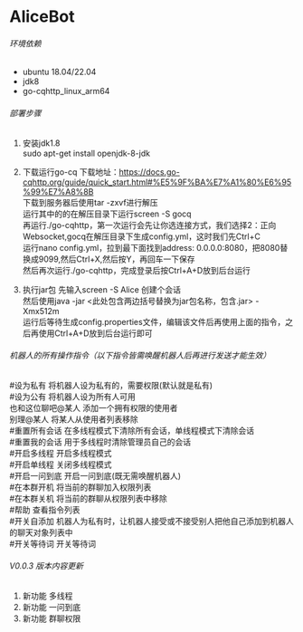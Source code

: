 AliceBot
===========================

###### 环境依赖
* ubuntu 18.04/22.04
* jdk8
* go-cqhttp_linux_arm64

###### 部署步骤
1. 安装jdk1.8<br>
     sudo apt-get install openjdk-8-jdk
     
2. 下载运行go-cq
      下载地址：https://docs.go-cqhttp.org/guide/quick_start.html#%E5%9F%BA%E7%A1%80%E6%95%99%E7%A8%8B<br>
      下载到服务器后使用tar -zxvf进行解压<br>
      运行其中的的在解压目录下运行screen -S gocq<br>
      再运行./go-cqhttp，第一次运行会先让你选连接方式，我们选择2：正向Websocket,gocq在解压目录下生成config.yml，这时我们先Ctrl+C<br>
      运行nano config.yml，拉到最下面找到address: 0.0.0.0:8080，把8080替换成9099,然后Ctrl+X,然后按Y，再回车一下保存<br>
      然后再次运行./go-cqhttp，完成登录后按Ctrl+A+D放到后台运行<br>
2. 执行jar包
     先输入screen -S Alice 创建个会话<br>
     然后使用java -jar <此处包含两边括号替换为jar包名称，包含.jar> -Xmx512m<br>
     运行后等待生成config.properties文件，编辑该文件后再使用上面的指令，之后再使用Ctrl+A+D放到后台运行即可

###### 机器人的所有操作指令（以下指令皆需唤醒机器人后再进行发送才能生效）<br>
#设为私有 将机器人设为私有的，需要权限(默认就是私有)<br>
#设为公有 将机器人设为所有人可用<br>
也和这位聊吧@某人 添加一个拥有权限的使用者<br>
别理@某人 将某人从使用者列表移除<br>
#重置所有会话 在多线程模式下清除所有会话，单线程模式下清除会话<br>
#重置我的会话 用于多线程时清除管理员自己的会话<br>
#开启多线程 开启多线程模式<br>
#开启单线程 关闭多线程模式<br>
#开启一问到底 开启一问到底(既无需唤醒机器人)<br>
#在本群开机 将当前的群聊加入权限列表<br>
#在本群关机 将当前的群聊从权限列表中移除<br>
#帮助 查看指令列表<br>
#开关自添加 机器人为私有时，让机器人接受或不接受别人把他自己添加到机器人的聊天对象列表中<br>
#开关等待词 开关等待词<br>

###### V0.0.3 版本内容更新
1. 新功能     多线程<br>
2. 新功能     一问到底<br>
3. 新功能     群聊权限<br>
